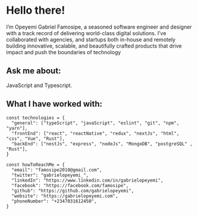 # Hello there!
I’m Opeyemi Gabriel Famosipe, a seasoned software engineer and designer with a track record of delivering world-class digital solutions. I’ve collaborated with agencies, and startups both in-house and remotely building innovative, scalable, and beautifully crafted products that drive impact and push the boundaries of technology 
## Ask me about: 
JavaScript and Typescript.

## What I have worked with:

```
const technologies = {
  "general": ["typeScript", "javaScript", "eslint", "git", "npm", "yarn"],
  "frontEnd": ["react", "reactNative", "redux", "nextJs", "html", "css", "Vue", "Rust"],
  "backEnd": ["nestJs", "express", "nodeJs", "MongoDB", "postgreSQL" , "Rust"],
}
```

```
const howToReachMe = {
  "email": "famosipe2010@gmail.com",
  "twitter": "gabrielopeyemi_",
  "linkedIn": "https://www.linkedin.com/in/gabrielopeyemi",
  "facebook": "https://facebook.com/famosipe",
  "github": "https://github.com/gabrielopeyemi",
  "website": "https://gabrielopeyemi.com",
  "phoneNumber": "+2347031612450",
}
```
